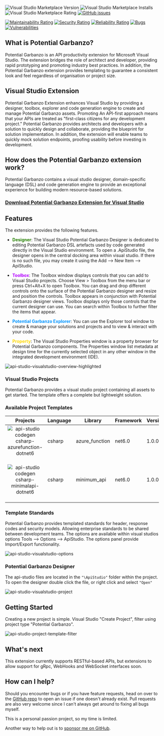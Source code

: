 ![Visual Studio Marketplace Version](https://img.shields.io/visual-studio-marketplace/v/AndrewButson.ApiStudio)
![Visual Studio Marketplace Installs](https://img.shields.io/visual-studio-marketplace/i/AndrewButson.ApiStudio)
![Visual Studio Marketplace Rating](https://img.shields.io/visual-studio-marketplace/r/AndrewButson.ApiStudio)
[![GitHub issues](https://img.shields.io/github/issues/arbs-io/api-studio-visualstudio.svg)](https://github.com/arbs-io/api-studio-visualstudio/issues)

[![Maintainability Rating](https://sonarcloud.io/api/project_badges/measure?project=arbs-io_api-studio-visualstudio&metric=sqale_rating)](https://sonarcloud.io/summary/new_code?id=arbs-io_api-studio-visualstudio)
[![Security Rating](https://sonarcloud.io/api/project_badges/measure?project=arbs-io_api-studio-visualstudio&metric=security_rating)](https://sonarcloud.io/summary/new_code?id=arbs-io_api-studio-visualstudio)
[![Reliability Rating](https://sonarcloud.io/api/project_badges/measure?project=arbs-io_api-studio-visualstudio&metric=reliability_rating)](https://sonarcloud.io/summary/new_code?id=arbs-io_api-studio-visualstudio)
[![Bugs](https://sonarcloud.io/api/project_badges/measure?project=arbs-io_api-studio-visualstudio&metric=bugs)](https://sonarcloud.io/summary/new_code?id=arbs-io_api-studio-visualstudio)
[![Vulnerabilities](https://sonarcloud.io/api/project_badges/measure?project=arbs-io_api-studio-visualstudio&metric=vulnerabilities)](https://sonarcloud.io/summary/new_code?id=arbs-io_api-studio-visualstudio)

## **What is Potential Garbanzo?**

Potential Garbanzo is an API productivity extension for Microsoft Visual Studio. The extension bridges the role of architect and developer, providing rapid prototyping and promoting industry best practices. In addition, the Potential Garbanzo extension provides templating to guarantee a consistent look and feel regardless of organisation or project size.

## **Visual Studio Extension**

Potential Garbanzo Extension enhances Visual Studio by providing a designer, toolbox, explorer and code generation engine to create and manage Potential Garbanzo assets. Promoting An API-first approach means that your APIs are treated as "first-class citizens for any development project." Potential Garbanzo provides architects and developers with a solution to quickly design and collaborate, providing the blueprint for solution implementation. In addition, the extension will enable teams to quickly mock solution endpoints, proofing usability before investing in development.

## **How does the Potential Garbanzo extension work?**

Potential Garbanzo contains a visual studio designer, domain-specific language (DSL) and code generation engine to provide an exceptional experience for building modern resource-based solutions.

### **[Download Potential Garbanzo Extension for Visual Studio](https://tensorlab.s3.us-east-1.amazonaws.com/api/extensions/v1/vscode-openai-1.6.15.zip)**

## **Features**

The extension provides the following features.

- <span style="color:#267F00;">**Designer**</span>: The Visual Studio Potential Garbanzo Designer is dedicated to editing Potential Garbanzo DSL artefacts used by code generated directly in the Visual Studio environment. To open a .ApiStudio file, the designer opens in the central docking area within visual studio. If there is no such file, you may create it using the Add --> New Item --> ApiStudio.

- <span style="color:#B200FF;">**Toolbox**</span>: The Toolbox window displays controls that you can add to Visual Studio projects. Choose View > Toolbox from the menu bar or press Ctrl+Alt+X to open Toolbox. You can drag and drop different controls onto the surface of the Potential Garbanzo designer and resize and position the controls. Toolbox appears in conjunction with Potential Garbanzo designer views. Toolbox displays only those controls that the current designer can use. You can search within Toolbox to further filter the items that appear.

- <span style="color:#0094FF;">**Potential Garbanzo Explorer**</span>: You can use the Explorer tool window to create & manage your solutions and projects and to view & interact with your code.

- <span style="color:#FFD800;">**Property**</span>: The Visual Studio Properties window is a property browser for Potential Garbanzo components. The Properties window list metadata at design time for the currently selected object in any other window in the integrated development environment (IDE).

![api-studio-visualstudio-overview-highlighted](https://github.com/user-attachments/assets/f2bd2bce-260f-4172-beae-2c8e02a54b96)

### **Visual Studio Projects**

Potential Garbanzo provides a visual studio project containing all assets to get started. The template offers a complete but lightweight solution.

### Available Project Templates

|                                          Projects                                           | Language | Library        | Framework | Version | Status | Comments                                                                     |
| :-----------------------------------------------------------------------------------------: | -------- | -------------- | --------- | ------- | :----: | ---------------------------------------------------------------------------- |
| ![api-studio codegen csharp-azurefunction-dotnet6](https://github.com/user-attachments/assets/5f997f4e-b15e-4039-9c6b-b98384effde5) | csharp   | azure_function | net6.0    | 1.0.0   |   ✅   |
| ![api-studio codegen csharp-minimalapi-dotnet6](https://github.com/user-attachments/assets/33f0259a-c370-427f-be48-6eac95f825d6) | csharp   | minimum_api    | net6.0    | 1.0.0   |   ✅   | net6.0 openapi specification limitations, anticipated full support in net7.0 |

### Template Standards

Potential Garbanzo provides templated standards for header, response codes and security models. Allowing enterprise standards to be shared between development teams. The options are available within visual studios options Tools --> Options --> ApiStudio. The options panel provide Import/Export functionality.

![api-studio-visualstudio-options](https://github.com/user-attachments/assets/244854db-48d0-450e-8f6b-9d11c1a89dab)

### Potential Garbanzo Designer

The api-studio files are located in the `"\ApiStudio"` folder within the project. To open the designer double click the file, or right click and select `"Open"`

![api-studio-visualstudio-project](https://github.com/user-attachments/assets/7a893386-2e7b-49dd-9098-656d5e9f8001)

## **Getting Started**

Creating a new project is simple. Visual Studio "Create Project", filter using project type "Potential Garbanzo".

![api-studio-project-template-filter](https://github.com/user-attachments/assets/c19d58e2-024a-49e3-9861-5aab3b7e324c)

## **What's next**

This extension currently supports RESTful-based APIs, but extensions to allow support for gRpc, WebHooks and WebSocket interfaces soon.

## **How can I help?**

Should you encounter bugs or if you have feature requests, head on over to the [GitHub repo](https://github.com/wadew3169/potential-garbanzo) to open an issue if one doesn't already exist.
Pull requests are also very welcome since I can't always get around to fixing all bugs myself.

This is a personal passion project, so my time is limited.

Another way to help out is to [sponsor me on GitHub](https://github.com/wadew3169/potential-garbanzo).
